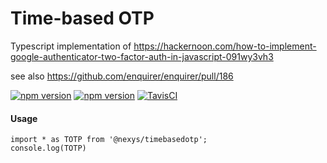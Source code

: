 # Time-based OTP

Typescript implementation of  https://hackernoon.com/how-to-implement-google-authenticator-two-factor-auth-in-javascript-091wy3vh3

see also https://github.com/enquirer/enquirer/pull/186

[![npm version](https://badge.fury.io/js/%40nexys%2Ftimebasedotp.svg)](https://www.npmjs.com/package/@nexys/timebasedotp)
[![npm version](https://img.shields.io/npm/v/@nexys/timebasedotp.svg)](https://www.npmjs.com/package/@nexys/timebasedotp)
[![TavisCI](https://travis-ci.com/Nexysweb/time-based-otp.svg?branch=master)](https://travis-ci.com/Nexysweb/time-based-otp)

#### Usage

```
import * as TOTP from '@nexys/timebasedotp';
console.log(TOTP)
```